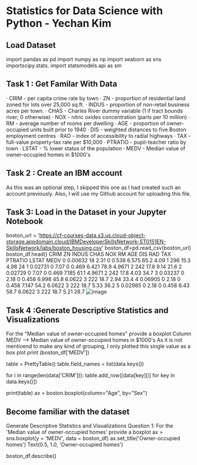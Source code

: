 # Statistics for Data Science with Python - Yechan Kim
## Load Dataset
import pandas as pd
import numpy as np
import seaborn as sns
importscipy.stats.
import statsmodels.api as sm

## Task 1 : Get Familar With Data
· CRIM - per capita crime rate by town
· ZN - proportion of residential land zoned for lots over 25,000 sq.ft.
· INDUS - proportion of non-retail business acres per town.
· CHAS - Charles River dummy variable (1 if tract bounds river; 0 otherwise)
· NOX - nitric oxides concentration (parts per 10 million)
· RM - average number of rooms per dwelling
· AGE - proportion of owner-occupied units built prior to 1940
· DIS - weighted distances to five Boston employment centres
· RAD - index of accessibility to radial highways
· TAX - full-value property-tax rate per $10,000
· PTRATIO - pupil-teacher ratio by town
· LSTAT - % lower status of the population
· MEDV - Median value of owner-occupied homes in $1000's
## Task 2 : Create an IBM account
As this was an optional step, I skipped this one as I had created such an account previously. Also, I will use my Github account for uploading this file.
## Task 3: Load in the Dataset in your Jupyter Notebook
boston_url = 'https://cf-courses-data.s3.us.cloud-object-storage.appdomain.cloud/IBMDeveloperSkillsNetwork-ST0151EN-SkillsNetwork/labs/boston_housing.csv'
boston_df=pd.read_csv(boston_url)
boston_df.head()
	CRIM	ZN	INDUS	CHAS	NOX	RM	AGE	DIS	RAD	TAX	PTRATIO	LSTAT	MEDV
0	0.00632	18	2.31	0	0.538	6.575	65.2	4.09	1	296	15.3	4.98	24
1	0.02731	0	7.07	0	0.469	6.421	78.9	4.9671	2	242	17.8	9.14	21.6
2	0.02729	0	7.07	0	0.469	7.185	61.1	4.9671	2	242	17.8	4.03	34.7
3	0.03237	0	2.18	0	0.458	6.998	45.8	6.0622	3	222	18.7	2.94	33.4
4	0.06905	0	2.18	0	0.458	7.147	54.2	6.0622	3	222	18.7	5.33	36.2
5	0.02985	0	2.18	0	0.458	6.43	58.7	6.0622	3	222	18.7	5.21	28.7
![image](https://github.com/yechansota/yechan0603/assets/134902281/725cc319-1cf2-4a11-88b7-a329f66df2ce)
## Task 4 :Generate Descriptive Statistics and Visualizations
For the "Median value of owner-occupied homes" provide a boxplot
Column MEDV --> Median value of owner-occupied homes in $1000's As it is not mentioend to make any kind of grouping, I only plotted this single value as a box plot
print (boston_df['MEDV'])

table = PrettyTable()
table.field_names = list(data.keys())

for i in range(len(data['CRIM'])):
    table.add_row([data[key][i] for key in data.keys()])

print(table)
ax = boston.boxplot(column="Age", by="Sex")


## Become familiar with the dataset


Generate Descriptive Statistics and Visualizations
Question 1: For the 'Median value of owner-occupied homes' provide a boxplot
ax = sns.boxplot(y = 'MEDV', data = boston_df)
ax.set_title('Owner-occupied homes')
Text(0.5, 1.0, 'Owner-occupied homes')

boston_df.describe()
